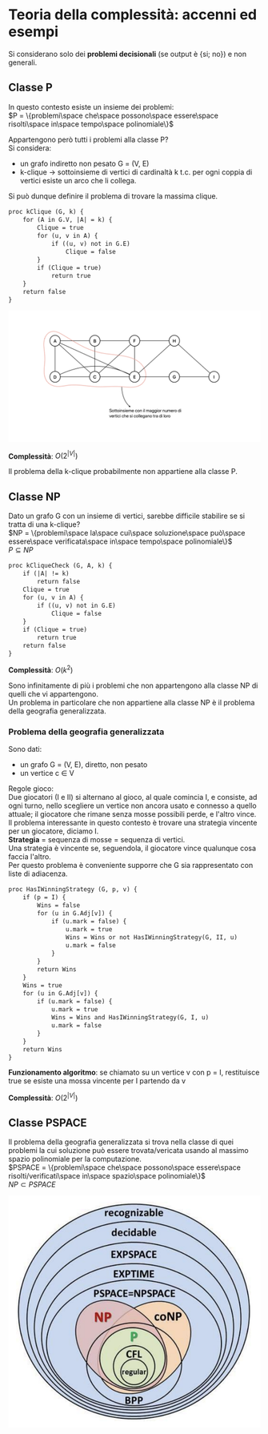 # Teoria della complessità: accenni ed esempi
Si considerano solo dei **problemi decisionali** (se output è {si; no}) e non generali.

## Classe P
In questo contesto esiste un insieme dei problemi:  
$P = \{problemi\space che\space possono\space essere\space risolti\space in\space tempo\space polinomiale\}$

Appartengono però tutti i problemi alla classe P?  
Si considera:
- un grafo indiretto non pesato G = (V, E)
- k-clique -> sottoinsieme di vertici di cardinaltà k t.c. per ogni coppia di vertici esiste un arco che li collega.

Si può dunque definire il problema di trovare la massima clique.

```pseudocode
proc kClique (G, k) {
    for (A in G.V, |A| = k) {
        Clique = true
        for (u, v in A) {
            if ((u, v) not in G.E)
                Clique = false
        }
        if (Clique = true)
            return true
    }
    return false
}
```

![alt text](images/17_00.png)

**Complessità**: $O(2^{|V|})$

Il problema della k-clique probabilmente non appartiene alla classe P.

## Classe NP
Dato un grafo G con un insieme di vertici, sarebbe difficile stabilire se si tratta di una k-clique?  
$NP = \{problemi\space la\space cui\space soluzione\space può\space essere\space verificata\space in\space tempo\space polinomiale\}$  
$P \subseteq NP$

```pseudocode
proc kCliqueCheck (G, A, k) {
    if (|A| != k)
        return false
    Clique = true
    for (u, v in A) {
        if ((u, v) not in G.E)
            Clique = false
    }
    if (Clique = true)
        return true
    return false
}
```

**Complessità**: $O(k^2)$

Sono infinitamente di più i problemi che non appartengono alla classe NP di quelli che vi appartengono.  
Un problema in particolare che non appartiene alla classe NP è il problema della geografia generalizzata.

### Problema della geografia generalizzata
Sono dati:
- un grafo G = (V, E), diretto, non pesato
- un vertice c ∈ V

Regole gioco:  
Due giocatori (I e II) si alternano al gioco, al quale comincia I, e consiste, ad ogni turno, nello scegliere un vertice non ancora usato e connesso a quello attuale; il giocatore che rimane senza mosse possibili perde, e l'altro vince.  
Il problema interessante in questo contesto è trovare una strategia vincente per un giocatore, diciamo I.  
**Strategia** = sequenza di mosse = sequenza di vertici.  
Una strategia è vincente se, seguendola, il giocatore vince qualunque cosa faccia l'altro.  
Per questo problema è conveniente supporre che G sia rappresentato con liste di adiacenza.

```pseudocode
proc HasIWinningStrategy (G, p, v) {
    if (p = I) {
        Wins = false
        for (u in G.Adj[v]) {
            if (u.mark = false) {
                u.mark = true
                Wins = Wins or not HasIWinningStrategy(G, II, u)
                u.mark = false
            }
        }
        return Wins
    }
    Wins = true
    for (u in G.Adj[v]) {
        if (u.mark = false) {
            u.mark = true
            Wins = Wins and HasIWinningStrategy(G, I, u)
            u.mark = false
        }
    }
    return Wins
}
```

**Funzionamento algoritmo**: se chiamato su un vertice v con p = I, restituisce true se esiste una mossa vincente per I  partendo da v

**Complessità**: $O(2^{|V|})$

## Classe PSPACE
Il problema della geografia generalizzata si trova nella classe di quei problemi la cui soluzione può essere trovata/vericata usando al massimo spazio polinomiale per la computazione.  
$PSPACE = \{problemi\space che\space possono\space essere\space risolti/verificati\space in\space spazio\space polinomiale\}$  
$NP \subset PSPACE$

![alt text](images/17_01.png)